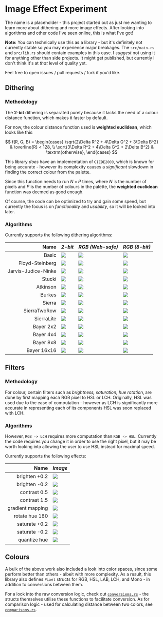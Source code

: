 # Image Effect Experiment

The name is a placeholder - this project started out as just me wanting to learn more about dithering and more image effects. After looking into algorithms and other code I've seen online, this is what I've got!

**Note:** You can technically use this as a library - but it's definitely not currently stable so you may experience major breakages. The `src/main.rs` and `src/lib.rs` should contain examples in this case. I *suggest* not using it for anything other than side projects. It might get published, but currently I don't think it's at *that* level of quality yet.

Feel free to open issues / pull requests / fork if you'd like.

## Dithering

### Methodology

The **2-bit** dithering is separated purely because it lacks the need of a colour distance function, which makes it faster by default.

For now, the colour distance function used is **weighted euclidean**, which looks like this:

$$
f(R, G, B) = \begin{cases}
    \sqrt{2\Delta R^2 + 4\Delta G^2 + 3\Delta B^2} & \overline{R} < 128, \\
    \sqrt{3\Delta R^2 + 4\Delta G^2 + 2\Delta B^2} & \textrm{otherwise},
\end{cases}
$$

This library *does* have an implementation of `CIEDE2000`, which is known for being accurate - however its complexity causes a *significant* slowdown in finding the correct colour from the palette.

Since this function needs to run $N \times P$ times, where $N$ is the number of pixels and $P$ is the number of colours in the palette, the **weighted euclidean** function was deemed as good enough.

Of course, the code can be optimized to try and gain some speed, but currently the focus is on *functionality* and *usability*, so it will be looked into later.

### Algorithms

Currently supports the following dithering algorithms:

|            **Name** | *2-bit*                                         | *RGB (Web-safe)*                                    | *RGB (8-bit)*                                    |
| ------------------: | :---------------------------------------------- | :-------------------------------------------------- | :----------------------------------------------- |
|               Basic | ![](./data/dither/basic-mono.png)               | ![](./data/dither/basic-web-safe.png)               | ![](./data/dither/basic-8-bit.png)               |
|     Floyd-Steinberg | ![](./data/dither/floyd-steinberg-mono.png)     | ![](./data/dither/floyd-steinberg-web-safe.png)     | ![](./data/dither/floyd-steinberg-8-bit.png)     |
| Jarvis-Judice-Ninke | ![](./data/dither/jarvis-judice-ninke-mono.png) | ![](./data/dither/jarvis-judice-ninke-web-safe.png) | ![](./data/dither/jarvis-judice-ninke-8-bit.png) |
|              Stucki | ![](./data/dither/stucki-mono.png)              | ![](./data/dither/stucki-web-safe.png)              | ![](./data/dither/stucki-8-bit.png)              |
|            Atkinson | ![](./data/dither/atkinson-mono.png)            | ![](./data/dither/atkinson-web-safe.png)            | ![](./data/dither/atkinson-8-bit.png)            |
|              Burkes | ![](./data/dither/burkes-mono.png)              | ![](./data/dither/burkes-web-safe.png)              | ![](./data/dither/burkes-8-bit.png)              |
|              Sierra | ![](./data/dither/sierra-mono.png)              | ![](./data/dither/sierra-web-safe.png)              | ![](./data/dither/sierra-8-bit.png)              |
|        SierraTwoRow | ![](./data/dither/sierra-two-row-mono.png)      | ![](./data/dither/sierra-two-row-web-safe.png)      | ![](./data/dither/sierra-two-row-8-bit.png)      |
|          SierraLite | ![](./data/dither/sierra-lite-mono.png)         | ![](./data/dither/sierra-lite-web-safe.png)         | ![](./data/dither/sierra-lite-8-bit.png)         |
|           Bayer 2x2 | ![](./data/dither/bayer-2x2-mono.png)           | ![](./data/dither/bayer-2x2-web-safe.png)           | ![](./data/dither/bayer-2x2-8-bit.png)           |
|           Bayer 4x4 | ![](./data/dither/bayer-4x4-mono.png)           | ![](./data/dither/bayer-4x4-web-safe.png)           | ![](./data/dither/bayer-4x4-8-bit.png)           |
|           Bayer 8x8 | ![](./data/dither/bayer-8x8-mono.png)           | ![](./data/dither/bayer-8x8-web-safe.png)           | ![](./data/dither/bayer-8x8-8-bit.png)           |
|         Bayer 16x16 | ![](./data/dither/bayer-16x16-mono.png)         | ![](./data/dither/bayer-16x16-web-safe.png)         | ![](./data/dither/bayer-16x16-8-bit.png)         |

## Filters

### Methodology

For colour, certain filters such as *brightness, saturation, hue rotation*, are done by first mapping each RGB pixel to HSL or LCH.
Originally, HSL was used due to the ease of computation - however as LCH is significantly more accurate in representing each of its
components HSL was soon replaced with LCH.

### Algorithms

However, `RGB -> LCH` requires more computation than `RGB -> HSL`. Currently the code requires you change it in order to use the right pixel,
but it may be worth looking into allowing the user to use HSL instead for maximal speed.

Currently supports the following effects:

|         **Name** | *Image*                                |
| ---------------: | -------------------------------------- |
|    brighten +0.2 | ![](./data/colour/brighten+0.1.png)    |
|    brighten -0.2 | ![](./data/colour/brighten-0.1.png)    |
|     contrast 0.5 | ![](./data/colour/contrast.0.5.png)    |
|     contrast 1.5 | ![](./data/colour/contrast.1.5.png)    |
| gradient mapping | ![](./data/colour/gradient-mapped.png) |
|   rotate hue 180 | ![](./data/colour/rotate-hue-180.png)  |
|    saturate +0.2 | ![](./data/colour/saturate+0.05.png)    |
|    saturate -0.2 | ![](./data/colour/saturate-0.05.png)    |
|     quantize hue | ![](./data/colour/quantize-hue.png)    |

## Colours

A bulk of the above work also included a look into color spaces, since some perform better than others - albeit with more complexity.
As a result, this library also defines `Pixel` structs for RGB, HSL, LAB, LCH, and Mono - in addition to conversions between them.

For a look into the raw conversion logic, check out [`conversions.rs`](./src/pixel/conversions.rs) - the structs themselves utilise these
functions to facilitate conversion. As for comparison logic - used for calculating distance between two colors, see [`comparisons.rs`](./src/pixel/comparisons.rs).